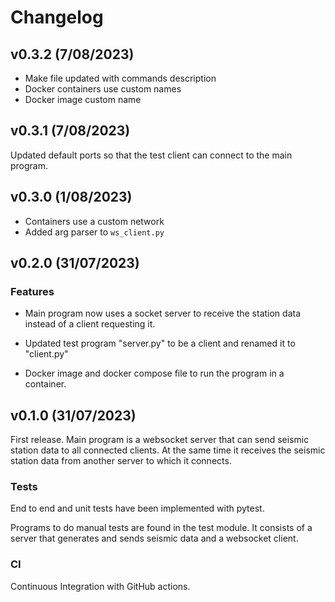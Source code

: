 # Changelog

## v0.3.2 (7/08/2023)
- Make file updated with commands description
- Docker containers use custom names
- Docker image custom name

## v0.3.1 (7/08/2023)
Updated default ports so that the test client can connect to the main program.

## v0.3.0 (1/08/2023)

- Containers use a custom network
- Added arg parser to `ws_client.py` 

## v0.2.0 (31/07/2023)

### Features

- Main program now uses a socket server to receive the station data instead
of a client requesting it. 

- Updated test program "server.py" to be a client and renamed it to "client.py"
- Docker image and docker compose file to run the program in a container.


## v0.1.0 (31/07/2023)

First release. Main program is a websocket server that can
send seismic station data to all connected clients. At the same
time it receives the seismic station data from another server to which
it connects.

### Tests

End to end and unit tests have been implemented with pytest.

Programs to do manual tests are found in the test module. It consists of
a server that generates and sends seismic data and a websocket client.

### CI

Continuous Integration with GitHub actions.